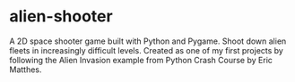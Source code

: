 # alien-shooter
A 2D space shooter game built with Python and Pygame. Shoot down alien fleets in increasingly difficult levels. Created as one of my first projects by following the Alien Invasion example from Python Crash Course by Eric Matthes.
